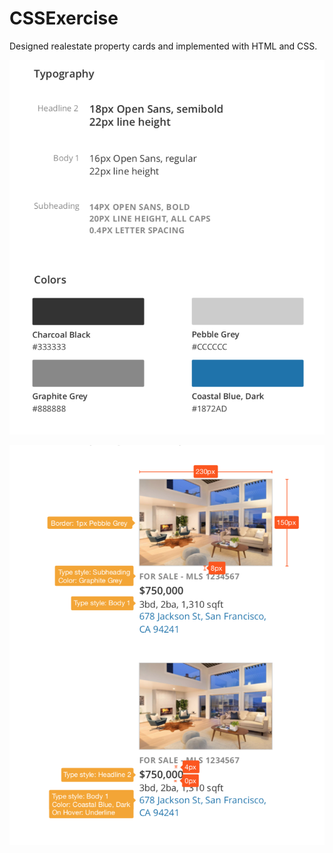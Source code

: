 # CSSExercise
Designed realestate property cards and implemented with HTML and CSS.

![Image description](https://github.com/samsaid/CSSExercise/blob/master/Screen%20Shot%202019-11-21%20at%2012.20.32%20PM.png)

![Image description](https://github.com/samsaid/CSSExercise/blob/master/Screen%20Shot%202019-11-21%20at%2012.20.39%20PM.png)

